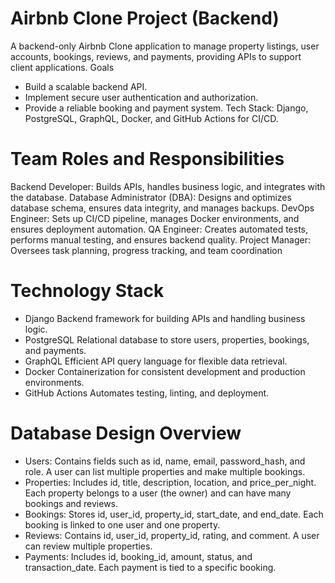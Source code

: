 # Airbnb Clone Project (Backend)

A backend-only Airbnb Clone application to manage property listings, user accounts, bookings, reviews, and payments, providing APIs to support client applications.
Goals
- Build a scalable backend API.
- Implement secure user authentication and authorization.
- Provide a reliable booking and payment system.
Tech Stack: Django, PostgreSQL, GraphQL, Docker, and GitHub Actions for CI/CD.

# Team Roles and Responsibilities
Backend Developer: 	Builds APIs, handles business logic, and integrates with the database.
Database Administrator (DBA):  Designs and optimizes database schema, ensures data integrity, and manages backups.
DevOps Engineer: Sets up CI/CD pipeline, manages Docker environments, and ensures deployment automation.
QA Engineer: Creates automated tests, performs manual testing, and ensures backend quality.
Project Manager: Oversees task planning, progress tracking, and team coordination

# Technology Stack
- Django	Backend framework for building APIs and handling business logic.
- PostgreSQL	Relational database to store users, properties, bookings, and payments.
- GraphQL Efficient API query language for flexible data retrieval.
- Docker Containerization for consistent development and production environments.
- GitHub Actions Automates testing, linting, and deployment.

#  Database Design Overview
 - Users: Contains fields such as id, name, email, password_hash, and role. A user can list multiple properties and make multiple bookings.
 - Properties: Includes id, title, description, location, and price_per_night. Each property belongs to a user (the owner) and can have many bookings and reviews.
 - Bookings: Stores id, user_id, property_id, start_date, and end_date. Each booking is linked to one user and one property.
 - Reviews: Contains id, user_id, property_id, rating, and comment. A user can review multiple properties.
 - Payments: Includes id, booking_id, amount, status, and transaction_date. Each payment is tied to a specific booking.

